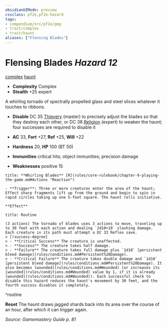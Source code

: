 ```yaml
---
obsidianUIMode: preview
cssclass: pf2e,pf2e-hazard
tags:
- compendium/src/pf2e/gmg
- trait/complex
- trait/haunt
aliases: ["Flensing Blades"]
---
```

# Flensing Blades *Hazard 12*  
[complex](rules/traits/complex.md "Complex Hazard Trait")  [haunt](rules/traits/haunt.md "Haunt Hazard Trait")  

- **Complexity** Complex
- **Stealth** +25 expert  

A whirling tornado of spectrally propelled glass and steel slices whatever it touches to ribbons.

- **Disable** DC 35 [Thievery](compendium/skills.md#Thievery) (master) to precisely adjust the blades so that they destroy each other, or DC 38 [Religion](compendium/skills.md#Religion) (expert) to weaken the haunt; four successes are required to disable it  

- **AC** 33, **Fort** +27, **Ref** +25, **Will** +22
- **Hardness** 20, **HP** 100 (BT 50)
- **Immunities** critical hits; object immunities; precision damage
- **Weaknesses** positive 15

```ad-embed-ability
title: **Whirling Blades** [R](rules/core-rulebook/chapter-9-playing-the-game.md#Actions "Reaction")

- **Trigger**: Three or more creatures enter the area of the haunt; Effect sharp fragments lift up from the ground and begin to spin in rapid circles taking up one 5-foot square. The haunt rolls initiative.

**Effect**
```

```ad-pf2-summary
title: Routine

(3 actions) The tornado of blades uses 3 actions to move, traveling up to 30 feet with each action and dealing `2d10+10` slashing damage. Each creature in its path must attempt a DC 33 Reflex save.
> [!success-degree] 
> - **Critical Success** The creature is unaffected.
> - **Success** The creature takes half damage.
> - **Failure** The creature takes full damage plus `1d10` [persistent bleed damage](rules/conditions.md#Persistent%20Damage).
> - **Critical Failure** The creature takes double damage and `1d10` [persistent bleed damage](rules/conditions.md#Persistent%20Damage). It also becomes [wounded](rules/conditions.md#Wounded) (or increases its [wounded](rules/conditions.md#Wounded) value by 1, if it is already [wounded](rules/conditions.md#Wounded)). Each successful check to disable this hazard reduces the haunt's movement by 30 feet, and the fourth success disables it completely.
```
^routine

**Reset** The haunt draws jagged shards back into its area over the course of an hour, after which it can trigger again.  

*Source: Gamemastery Guide p. 81*